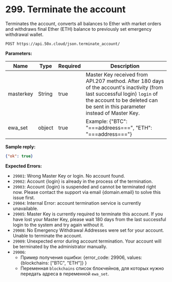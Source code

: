 # 299. Terminate the account

Terminates the account, converts all balances to Ether with market orders and withdraws final Ether (ETH) balance to previously set emergency withdrawal wallet.

```text
POST https://api.50x.cloud/json.terminate_account/
```

**Parameters:**

|Name|Type|Required|Description|
|---|---|:----------|--------|
|masterkey|String|true|Master Key received from API.207 method. After 180 days of the account's inactivity (from last successful login) `login` of the account to be deleted can be sent in this parameter instead of Master Key.|
|ewa_set|object|true|Example: {"BTC": "===addreess===", "ETH": "===address==="}|

**Sample reply:**

```json
{"ok": true}
```

**Expected Errors:**

* `29901`: Wrong Master Key or login. No account found.
* `29902`: Account {login} is already in the process of the termination.
* `29903`: Account {login} is suspended and cannot be terminated right now. Please contact the support via email {domain.email} to solve this issue first.
* `29904`: Internal Error: account termination service is currently unavailable.
* `29905`: Master Key is currently required to terminate this account. If you have lost your Master Key, please wait 180 days from the last successful login to the system and try again without it.
* `29908`: No Emergency Withdrawal Addresses were set for your account. Unable to terminate the account.
* `29909`: Unexpected error during account termination. Your account will be terminated by the administrator manually.
* `29906`: 
  * Пример получения ошибки: {error_code: 29906, values: {blockchains: ["BTC", "ETH"]} }
  * Переменная `blockchains` список блокчейнов, для которых нужно передать адреса в переменной `ewa_set`.
